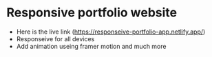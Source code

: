 # Responsive portfolio website

- Here is the live link (https://responseive-portfolio-app.netlify.app/)
- Responseive for all devices
- Add animation useing framer motion and much more
